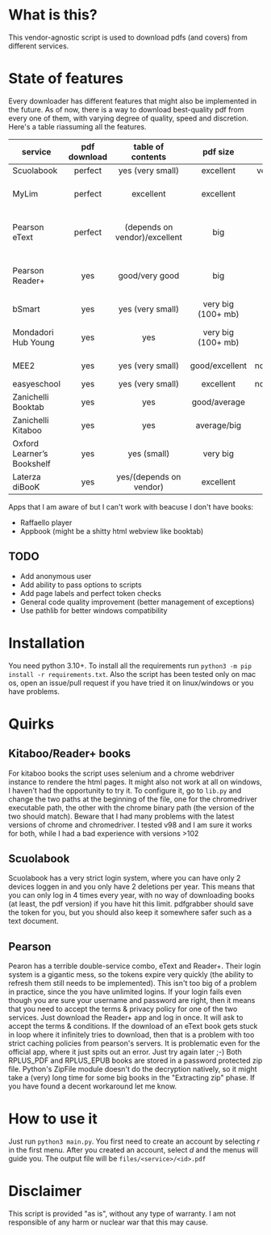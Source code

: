 # What is this?
This vendor-agnostic script is used to download pdfs (and covers) from different services.
# State of features
Every downloader has different features that might also be implemented in the future. As of now, there is a way to download best-quality pdf from every one of them, with varying degree of quality, speed and discretion. Here's a table riassuming all the features.

| service | pdf download | table of contents | pdf size | max logins | page labels | login expire | cover | redered |
| ------- | :----------: | :---------------: | :------: | :--------: | :---------: | :----------: | :---: | :-----: |
| Scuolabook | perfect | yes (very small) | excellent | very restrictive | yes | never | yes | no |
| MyLim | perfect | excellent | excellent | no | not yet/depends on vendor | ? | yes | no |
| Pearson eText | perfect | (depends on vendor)/excellent | big | no | no/depends on vendor | very fast (30 min) | yes | sometimes |
| Pearson Reader+ | yes | good/very good | big | no | yes | very fast (30 min) | yes | no |
| bSmart | yes | yes (very small) | very big (100+ mb) | no | yes | ? | yes | no |
| Mondadori Hub Young | yes | yes | very big (100+ mb) | no | yes (disable because glitches) | ? | yes | no |
| MEE2 | yes | yes (very small) | good/excellent | no/1token4ever | no | never | yes (?) | no |
| easyeschool | yes | yes (very small) | excellent | no/1token4ever | no | never | yes | no |
| Zanichelli Booktab | yes | yes | good/average | yes | yes | ? | yes | no |
| Zanichelli Kitaboo | yes | yes | average/big | yes | yes | ? | yes | yes |
| Oxford Learner’s Bookshelf | yes | yes (small) | very big | ? | not yet/no | ? | yes | no |
| Laterza diBooK | yes | yes/(depends on vendor) | excellent | ? | not yet/no | ? | yes | no |

Apps that I am aware of but I can't work with beacuse I don't have books:
 - Raffaello player
 - Appbook (might be a shitty html webview like booktab)

## TODO
 - Add anonymous user
 - Add ability to pass options to scripts
 - Add page labels and perfect token checks
 - General code quality improvement (better management of exceptions)
 - Use pathlib for better windows compatibility

# Installation
You need python 3.10+. To install all the requirements run ```python3 -m pip install -r requirements.txt```. Also the script has been tested only on mac os, open an issue/pull request if you have tried it on linux/windows or you have problems.
# Quirks
## Kitaboo/Reader+ books
For kitaboo books the script uses selenium and a chrome webdriver instance to rendere the html pages. It might also not work at all on windows, I haven't had the opportunity to try it. To configure it, go to ```lib.py``` and change the two paths at the beginning of the file, one for the chromedriver executable path, the other with the chrome binary path (the version of the two should match). Beware that I had many problems with the latest versions of chrome and chromedriver. I tested v98 and I am sure it works for both, while I had a bad experience with versions >102
## Scuolabook
Scuolabook has a very strict login system, where you can have only 2 devices loggen in and you only have 2 deletions per year. This means that you can only log in 4 times every year, with no way of downloading books (at least, the pdf version) if you have hit this limit. pdfgrabber should save the token for you, but you should also keep it somewhere safer such as a text document. 
## Pearson
Pearon has a terrible double-service combo, eText and Reader+. Their login system is a gigantic mess, so the tokens expire very quickly (the ability to refresh them still needs to be implemented). This isn't too big of a problem in practice, since the you have unlimited logins. If your login fails even though you are sure your username and password are right, then it means that you need to accept the terms & privacy policy for one of the two services. Just download the Reader+ app and log in once. It will ask to accept the terms & conditions. 
If the download of an eText book gets stuck in loop where it infinitely tries to download, then that is a problem with too strict caching policies from pearson's servers. It is problematic even for the official app, where it just spits out an error. Just try again later ;-)
Both RPLUS_PDF and RPLUS_EPUB books are stored in a password protected zip file. Python's ZipFile module doesn't do the decryption natively, so it might take a (very) long time for some big books in the "Extracting zip" phase. If you have found a decent workaround let me know.
# How to use it
Just run ```python3 main.py```. You first need to create an account by selecting *r* in the first menu. After you created an account, select *d* and the menus will guide you. The output file will be ```files/<service>/<id>.pdf```
# Disclaimer
This script is provided "as is", without any type of warranty. I am not responsible of any harm or nuclear war that this may cause.
